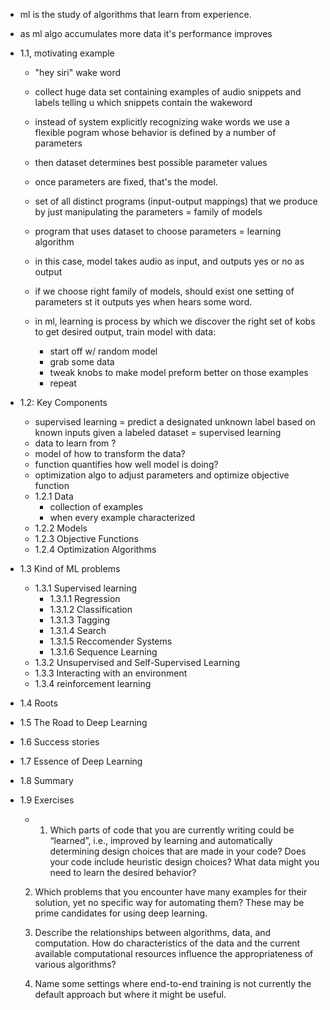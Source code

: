 
- ml is the study of algorithms that learn from experience.
- as ml algo accumulates more data it's performance improves

- 1.1, motivating example
	- "hey siri" wake word
	- collect huge data set containing examples of audio snippets and labels telling u which snippets contain the wakeword
	- instead of system explicitly recognizing wake words we use a flexible pogram whose behavior is defined by a number of parameters
	- then dataset determines best possible parameter values
	- once parameters are fixed, that's the model.
	- set of all distinct programs (input-output mappings) that we produce by just manipulating the parameters = family of models
	- program that uses dataset to choose parameters = learning algorithm

	- in this case, model takes audio as input, and outputs yes or no as output
	- if we choose right family of models, should exist one setting of parameters st it outputs yes when hears some word.
	- in ml, learning is process by which we discover the right set of kobs to get desired output, train model with data:
		- start off w/ random model
		- grab some data
		- tweak knobs to make model preform better on those examples
		- repeat
- 1.2: Key Components
	- supervised learning = predict a designated unknown label based on known inputs given a labeled dataset = supervised learning
	- data to learn from ?
	- model of how to transform the data?
	- function quantifies how well model is doing?
	- optimization  algo to adjust parameters and optimize objective function
	- 1.2.1 Data
		- collection of examples 
		- when every example characterized 
	- 1.2.2 Models
	- 1.2.3 Objective Functions
	- 1.2.4 Optimization Algorithms
- 1.3 Kind of ML problems
	- 1.3.1 Supervised learning
		- 1.3.1.1 Regression
		- 1.3.1.2 Classification
		- 1.3.1.3 Tagging
		- 1.3.1.4 Search
		- 1.3.1.5 Reccomender Systems
		- 1.3.1.6 Sequence Learning
	- 1.3.2 Unsupervised and Self-Supervised Learning
	- 1.3.3 Interacting with an environment
	- 1.3.4 reinforcement learning
- 1.4 Roots
- 1.5 The Road to Deep Learning
- 1.6 Success stories
- 1.7 Essence of Deep Learning
- 1.8 Summary
- 1.9 Exercises
	- 1. Which parts of code that you are currently writing could be “learned”, i.e., improved by learning and automatically determining design choices that are made in your code? Does your code include heuristic design choices? What data might you need to learn the desired behavior?
	2. Which problems that you encounter have many examples for their solution, yet no specific way for automating them? These may be prime candidates for using deep learning.
	    
	3. Describe the relationships between algorithms, data, and computation. How do characteristics of the data and the current available computational resources influence the appropriateness of various algorithms?
	    
	4. Name some settings where end-to-end training is not currently the default approach but where it might be useful.
